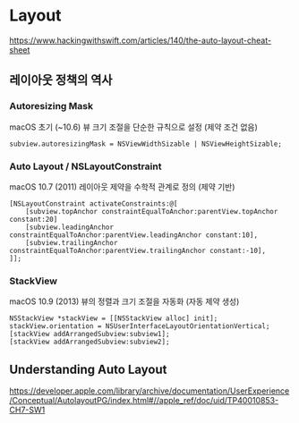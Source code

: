 #  Layout

https://www.hackingwithswift.com/articles/140/the-auto-layout-cheat-sheet

## 레이아웃 정책의 역사

### Autoresizing Mask

macOS 초기 (~10.6)
뷰 크기 조절을 단순한 규칙으로 설정 (제약 조건 없음)

    subview.autoresizingMask = NSViewWidthSizable | NSViewHeightSizable;
    
### Auto Layout / NSLayoutConstraint

macOS 10.7 (2011)
레이아웃 제약을 수학적 관계로 정의 (제약 기반)

    [NSLayoutConstraint activateConstraints:@[
        [subview.topAnchor constraintEqualToAnchor:parentView.topAnchor constant:20]
        [subview.leadingAnchor constraintEqualToAnchor:parentView.leadingAnchor constant:10],
        [subview.trailingAnchor constraintEqualToAnchor:parentView.trailingAnchor constant:-10],
    ]];

### StackView

macOS 10.9 (2013)
뷰의 정렬과 크기 조절을 자동화 (자동 제약 생성)

    NSStackView *stackView = [[NSStackView alloc] init];
    stackView.orientation = NSUserInterfaceLayoutOrientationVertical;
    [stackView addArrangedSubview:subview1];
    [stackView addArrangedSubview:subview2];


## Understanding Auto Layout

https://developer.apple.com/library/archive/documentation/UserExperience/Conceptual/AutolayoutPG/index.html#//apple_ref/doc/uid/TP40010853-CH7-SW1
